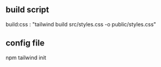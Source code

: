 ## build script
 build:css : "tailwind build src/styles.css -o public/styles.css"

## config file
 npm tailwind init

